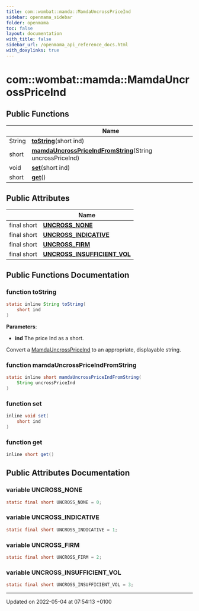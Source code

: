 ```yaml
---
title: com::wombat::mamda::MamdaUncrossPriceInd
sidebar: openmama_sidebar
folder: openmama
toc: false
layout: documentation
with_title: false
sidebar_url: /openmama_api_reference_docs.html
with_doxylinks: true
---
```


# com::wombat::mamda::MamdaUncrossPriceInd





## Public Functions

|                | Name           |
| -------------- | -------------- |
| String | **[toString](classcom_1_1wombat_1_1mamda_1_1MamdaUncrossPriceInd.html#function-tostring)**(short ind) |
| short | **[mamdaUncrossPriceIndFromString](classcom_1_1wombat_1_1mamda_1_1MamdaUncrossPriceInd.html#function-mamdauncrosspriceindfromstring)**(String uncrossPriceInd) |
| void | **[set](classcom_1_1wombat_1_1mamda_1_1MamdaUncrossPriceInd.html#function-set)**(short ind) |
| short | **[get](classcom_1_1wombat_1_1mamda_1_1MamdaUncrossPriceInd.html#function-get)**() |

## Public Attributes

|                | Name           |
| -------------- | -------------- |
| final short | **[UNCROSS_NONE](classcom_1_1wombat_1_1mamda_1_1MamdaUncrossPriceInd.html#variable-uncross-none)**  |
| final short | **[UNCROSS_INDICATIVE](classcom_1_1wombat_1_1mamda_1_1MamdaUncrossPriceInd.html#variable-uncross-indicative)**  |
| final short | **[UNCROSS_FIRM](classcom_1_1wombat_1_1mamda_1_1MamdaUncrossPriceInd.html#variable-uncross-firm)**  |
| final short | **[UNCROSS_INSUFFICIENT_VOL](classcom_1_1wombat_1_1mamda_1_1MamdaUncrossPriceInd.html#variable-uncross-insufficient-vol)**  |

## Public Functions Documentation

### function toString

```java
static inline String toString(
    short ind
)
```


**Parameters**: 

  * **ind** The price Ind as a short. 


Convert a [MamdaUncrossPriceInd](classcom_1_1wombat_1_1mamda_1_1MamdaUncrossPriceInd.html) to an appropriate, displayable string.


### function mamdaUncrossPriceIndFromString

```java
static inline short mamdaUncrossPriceIndFromString(
    String uncrossPriceInd
)
```


### function set

```java
inline void set(
    short ind
)
```


### function get

```java
inline short get()
```


## Public Attributes Documentation

### variable UNCROSS_NONE

```java
static final short UNCROSS_NONE = 0;
```


### variable UNCROSS_INDICATIVE

```java
static final short UNCROSS_INDICATIVE = 1;
```


### variable UNCROSS_FIRM

```java
static final short UNCROSS_FIRM = 2;
```


### variable UNCROSS_INSUFFICIENT_VOL

```java
static final short UNCROSS_INSUFFICIENT_VOL = 3;
```


-------------------------------

Updated on 2022-05-04 at 07:54:13 +0100